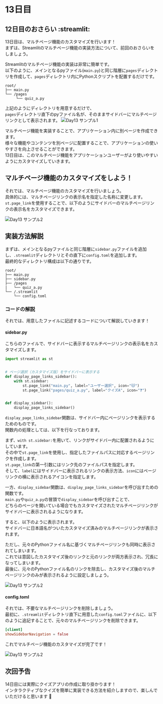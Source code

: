 # 13日目


## 12日目のおさらい :streamlit:
13日目は、マルチページ機能のカスタマイズを行います！  
まずは、Streamlitのマルチページ機能の実装方法について、前回のおさらいをしましょう。 

Streamlitのマルチページ機能の実装は非常に簡単です。  
以下のように、メインとなるpyファイル(`main.py`)と同じ階層に`pages`ディレクトリを作成して、`pages`ディレクトリ内にPythonスクリプトを配置するだけです。

```
root/
├── main.py
└── /pages
     └── quiz_a.py
```

上記のようにディレクトリを用意するだけで、  
`pages`ディレクトリ直下のpyファイル名が、そのままサイドバーにマルチページリンクとして表示されます。
![Day13 サンプル1](app/static/day3_work2_example1.png "カスタマイズ前のマルチページ")

マルチページ機能を実装することで、アプリケーション内に別ページを作成できます。  
様々な機能やコンテンツを別ページに配置することで、アプリケーションの使いやすさを向上させることができます。  
13日目は、このマルチページ機能をアプリケーションユーザーがより使いやすいようにカスタマイズしていきます。   


## マルチページ機能のカスタマイズをしよう！
それでは、マルチページ機能のカスタマイズを行いましょう。  
具体的には、マルチページリンクの表示名を指定した名称に変更します。  
`st.page_link`を使用することで、以下のようにサイドバーのマルチページリンクの表示名をカスタマイズできます。

![Day13 サンプル2](app/static/day3_work2_example2.png "カスタマイズ後のマルチページ")

## 実装方法解説
まずは、メインとなるpyファイルと同じ階層に`sidebar.py`ファイルを追加し、`.streamlit`ディレクトリとその直下に`config.toml`を追加します。  
最終的なディレクトリ構成は以下の通りです。
```
root/
├── main.py
├── sidebar.py
├── /pages
|   └── quiz_a.py
└── /.streamlit
    └── config.toml
```

### コードの解説
それでは、用意したファイルに記述するコードについて解説していきます！

#### sidebar.py
こちらのファイルで、サイドバーに表示するマルチページリンクの表示名をカスタマイズします。
```py
import streamlit as st


# ページ選択（カスタマイズ版）をサイドバーに表示する
def display_page_links_sidebar():
    with st.sidebar:
        st.page_link("main.py", label="ユーザー選択", icon="🐱")
        st.page_link("pages/quiz_a.py", label="クイズA", icon="❓️")


def display_sidebar():
    display_page_links_sidebar()
```
  
`display_page_links_sidebar`関数は、サイドバー内にページリンクを表示するためのものです。  
関数内の処理としては、以下を行なっております。

まず、`with st.sidebar:`を用いて、リンクがサイドバー内に配置されるようにしています。  
その中で`st.page_link`を使用し、指定したファイルパスに対応するページリンクを作成します。  
`st.page_link`の第一引数にはリンク先のファイルパスを指定します。  
そして、`label`にはサイドバーに表示されるリンクの表示方法、`icon`にはページリンクの横に表示されるアイコンを指定します。  

一方、`display_sidebar`関数は、`display_page_links_sidebar`を呼び出すための関数です。  
`main.py`や`quiz_a.py`の冒頭で`display_sidebar`を呼び出すことで、  
どちらのページを開いている場合でもカスタマイズされたマルチページリンクがサイドバーに表示されるようになります。

すると、以下のように表示されます。  
サイドバーに日本語名がついたカスタマイズ済みのマルチページリンクが表示されます。

ただし、元々のPythonファイル名に基づくマルチページリンクも同時に表示されてしまいます。  
これでは意図したカスタマイズ後のリンクと元のリンクが両方表示され、冗長になってしまいます。  
最後に、元々のPythonファイル名のリンクを除去し、カスタマイズ後のマルチページリンクのみが表示されるように設定しましょう。

![Day13 サンプル2](app/static/day3_work2_example3.png "カスタマイズしたマルチページリンクを表示")


#### config.toml
それでは、不要なマルチページリンクを削除しましょう。  
最初に、`.streamlit`ディレクトリ直下に用意した`config.toml`ファイルに、以下のように追記することで、元々のマルチページリンクを削除できます。

```toml
[client]
showSidebarNavigation = false
```
これでマルチページ機能のカスタマイズが完了です！

![Day13 サンプル2](app/static/day3_work2_example2.png "カスタマイズ後のマルチページ")




## 次回予告

14日目には実際にクイズアプリの作成に取り掛かります！  
インタラクティブなクイズを簡単に実装できる方法を紹介しますので、楽しんでいただけると思います :santa:

